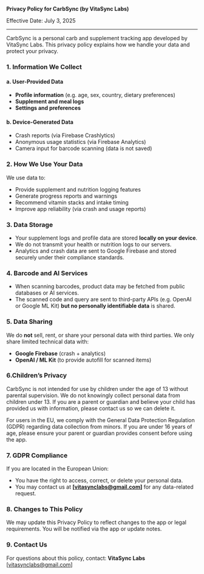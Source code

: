 **Privacy Policy for CarbSync (by VitaSync Labs)**

Effective Date: July 3, 2025

---

CarbSync is a personal carb and supplement tracking app developed by VitaSync Labs. This privacy policy explains how we handle your data and protect your privacy.

### 1. Information We Collect

#### a. User-Provided Data

* **Profile information** (e.g. age, sex, country, dietary preferences)
* **Supplement and meal logs**
* **Settings and preferences**

#### b. Device-Generated Data

* Crash reports (via Firebase Crashlytics)
* Anonymous usage statistics (via Firebase Analytics)
* Camera input for barcode scanning (data is not saved)

### 2. How We Use Your Data

We use data to:

* Provide supplement and nutrition logging features
* Generate progress reports and warnings
* Recommend vitamin stacks and intake timing
* Improve app reliability (via crash and usage reports)

### 3. Data Storage

* Your supplement logs and profile data are stored **locally on your device**.
* We do not transmit your health or nutrition logs to our servers.
* Analytics and crash data are sent to Google Firebase and stored securely under their compliance standards.

### 4. Barcode and AI Services

* When scanning barcodes, product data may be fetched from public databases or AI services.
* The scanned code and query are sent to third-party APIs (e.g. OpenAI or Google ML Kit) **but no personally identifiable data** is shared.

### 5. Data Sharing

We do **not** sell, rent, or share your personal data with third parties.
We only share limited technical data with:

* **Google Firebase** (crash + analytics)
* **OpenAI / ML Kit** (to provide autofill for scanned items)

### 6.Children’s Privacy
CarbSync is not intended for use by children under the age of 13 without parental supervision. We do not knowingly collect personal data from children under 13. If you are a parent or guardian and believe your child has provided us with information, please contact us so we can delete it.

For users in the EU, we comply with the General Data Protection Regulation (GDPR) regarding data collection from minors. If you are under 16 years of age, please ensure your parent or guardian provides consent before using the app.

### 7. GDPR Compliance

If you are located in the European Union:

* You have the right to access, correct, or delete your personal data.
* You may contact us at **[vitasynclabs@gmail.com]** for any data-related request.

### 8. Changes to This Policy

We may update this Privacy Policy to reflect changes to the app or legal requirements. You will be notified via the app or update notes.

### 9. Contact Us

For questions about this policy, contact:
**VitaSync Labs**
[vitasynclabs@gmail.com]
